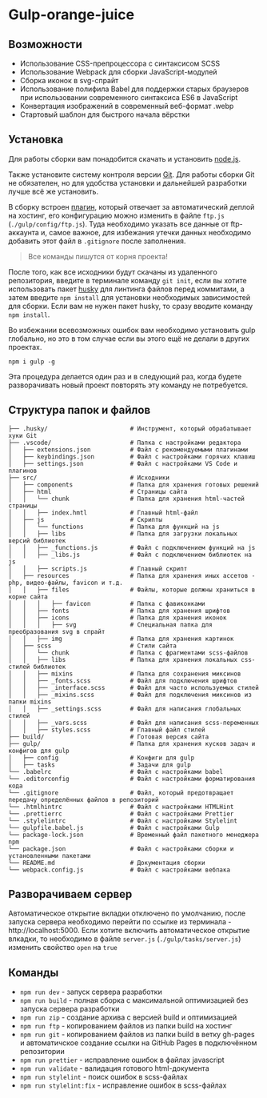 # Gulp-orange-juice

## Возможности

- Использование CSS-препроцессора с синтаксисом SCSS
- Использование Webpack для сборки JavaScript-модулей
- Сборка иконок в svg-спрайт
- Использование полифила Babel для поддержки старых браузеров при использовании современного синтаксиса ES6 в JavaScript
- Конвертация изображений в современный веб-формат .webp
- Стартовый шаблон для быстрого начала вёрстки

## Установка

Для работы сборки вам понадобится скачать и установить [node.js](https://nodejs.org).

Также установите систему контроля версии [Git](https://git-scm.com/downloads). Для работы сборки Git не обязателен, но для удобства установки и дальнейшей разработки лучше всё же установить.

В сборку встроен [плагин](https://www.npmjs.com/package/vinyl-ftp), который отвечает за автоматический деплой на хостинг, его конфигурацию можно изменить в файле `ftp.js` (`./gulp/config/ftp.js`). Туда необходимо указать все данные от ftp-аккаунта и, самое важное, для избежания утечки данных необходимо добавить этот файл в `.gitignore` после заполнения.

> Все команды пишутся от корня проекта!

После того, как все исходники будут скачаны из удаленного репозитория, введите в терминале команду `git init`, если вы хотите использовать пакет [husky](https://www.npmjs.com/package/husky) для линтинга файлов перед коммитами, а затем введите `npm install` для установки необходимых зависимостей для сборки. Если вам не нужен пакет husky, то сразу вводите команду `npm install`.

Во избежании всевозможных ошибок вам необходимо установить gulp глобально, но это в том случае если вы этого ещё не делали в других проектах.

`npm i gulp -g`

Эта процедура делается один раз и в следующий раз, когда будете разворачивать новый проект повторять эту команду не потребуется.

## Структура папок и файлов

```
├── .husky/                       # Инструмент, который обрабатывает хуки Git
├── .vscode/                      # Папка с настройками редактора
│   ├── extensions.json           # Файл с рекомендуемыми плагинами
│   ├── keybindings.json          # Файл с настройками горячих клавиш
│   ├── settings.json             # Файл с настройками VS Code и плагинов
├── src/                          # Исходники
│   ├── components                # Папка для хранения готовых решений
│   ├── html                      # Страницы сайта
│   │   └── chunk                 # Папка для хранения html-частей страницы
│   │   ├── index.hmtl            # Главный html-файл
│   ├── js                        # Скрипты
│   │   └── functions             # Папка для функций на js
│   │   ├── libs                  # Папка для загрузки локальных версий библиотек
│   │   ├── _functions.js         # Файл с подключением функций на js
│   │   ├── _libs.js              # Файл с подключением библиотек на js
│   │   ├── scripts.js            # Главный скрипт
│   ├── resources                 # Папка для хранения иных ассетов - php, видео-файлы, favicon и т.д.
│   │   ├── files                 # Файлы, которые должны храниться в корне сайта
│   │   │   ├── favicon           # Папка с фавиконками
│   │   ├── fonts                 # Папка для хранения шрифтов
│   │   ├── icons                 # Папка для хранения иконок
│   │   │   ├── svg               # Специальная папка для преобразования svg в спрайт
│   │   ├── img                   # Папка для хранения картинок
│   ├── sсss                      # Стили сайта
│   │   └── chunk                 # Папка с фрагментами sсss-файлов
│   │   ├── libs                  # Папка для хранения локальных css-стилей библиотек
│   │   ├── mixins                # Папка для сохранения миксинов
│   │   ├── _fonts.sсss           # Файл для подключения шрифтов
│   │   ├── _interface.sсss       # Файл для часто используемых стилей
│   │   ├── _mixins.sсss          # Файл для подключения миксинов из папки mixins
│   │   ├── _settings.sсss        # Файл для написания глобальных стилей
│   │   ├── _vars.sсss            # Файл для написания sсss-переменных
│   │   ├── styles.sсss           # Главный файл стилей
├── build/                        # Готовая версия сайта
├── gulp/                         # Папка для хранения кусков задач и конфигов для gulp
│   ├── config                    # Конфиги для gulp
│   ├── tasks                     # Задачи для gulp
└── .babelrc                      # Файл с настройками babel
└── .editorconfig                 # Файл с настройками форматирования кода
└── .gitignore                    # Файл, который предотвращает передачу определённых файлов в репозиторий
└── .htmlhintrc                   # Файл с настройками HTMLHint
└── .prettierrc                   # Файл с настройками Prettier
└── .stylelintrc                  # Файл с настройками Stylelint
└── gulpfile.babel.js             # Файл с настройками Gulp
└── package-lock.json             # Временный файл пакетного менеджера npm
└── package.json                  # Файл с настройками сборки и установленными пакетами
└── README.md                     # Документация сборки
└── webpack.config.js             # Файл с настройками вебпака
```

## Разворачиваем сервер

Автоматическое открытие вкладки отключено по умолчанию, после запуска сервера необходимо перейти по ссылке из терминала - http://localhost:5000.
Если хотите включить автоматическое открытие влкадки, то необходимо в файле `server.js` (`./gulp/tasks/server.js`) изменить свойство `open` на `true`

## Команды

- `npm run dev` - запуск сервера разработки
- `npm run build` - полная сборка с максимальной оптимизацией без запуска сервера разработки
- `npm run zip` - создание архива с версией build и оптимизацией
- `npm run ftp` - копированием файлов из папки build на хостинг
- `npm run git` - копированием файлов из папки build в ветку gh-pages и автоматичское создание ссылки на GitHub Pages в подключённом репозитории
- `npm run prettier` - исправление ошибок в файлах javascript
- `npm run validate` - валидация готового html-документа
- `npm run stylelint` - поиск ошибок в scss-файлах
- `npm run stylelint:fix` - исправление ошибок в scss-файлах
